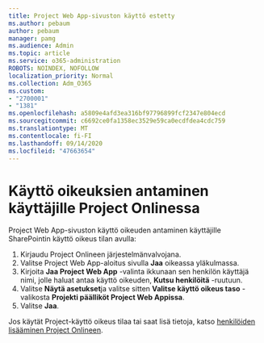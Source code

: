 ```yaml
---
title: Project Web App-sivuston käyttö estetty
ms.author: pebaum
author: pebaum
manager: pamg
ms.audience: Admin
ms.topic: article
ms.service: o365-administration
ROBOTS: NOINDEX, NOFOLLOW
localization_priority: Normal
ms.collection: Adm_O365
ms.custom:
- "2700001"
- "1381"
ms.openlocfilehash: a5809e4afd3ea316bf97796899fcf2347e804ecd
ms.sourcegitcommit: c6692ce0fa1358ec3529e59ca0ecdfdea4cdc759
ms.translationtype: MT
ms.contentlocale: fi-FI
ms.lasthandoff: 09/14/2020
ms.locfileid: "47663654"
---
```

# <a name="give-users-permissions-in-project-online"></a>Käyttö oikeuksien antaminen käyttäjille Project Onlinessa

Project Web App-sivuston käyttö oikeuden antaminen käyttäjille SharePointin käyttö oikeus tilan avulla:

1. Kirjaudu Project Onlineen järjestelmänvalvojana.
2. Valitse Project Web App-aloitus sivulla **Jaa** oikeassa yläkulmassa.
3. Kirjoita **Jaa Project Web App** -valinta ikkunaan sen henkilön käyttäjä nimi, jolle haluat antaa käyttö oikeuden, **Kutsu henkilöitä** -ruutuun.
4. Valitse **Näytä asetukset**ja valitse sitten **Valitse käyttö oikeus taso** -valikosta **Projekti päälliköt Project Web Appissa**.
5. Valitse **Jaa**.

Jos käytät Project-käyttö oikeus tilaa tai saat lisä tietoja, katso [henkilöiden lisääminen Project Onlineen](https://docs.microsoft.com/projectonline/step-2-add-people-to-project-online).
